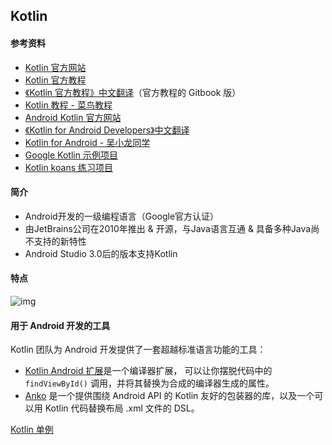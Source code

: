 ## Kotlin

#### 参考资料

- [Kotlin 官方网站](http://kotlinlang.org/)
- [Kotlin 官方教程](https://www.kotlincn.net/docs/reference/)
- [《Kotlin 官方教程》中文翻译](https://legacy.gitbook.com/book/hltj/kotlin-reference-chinese/details)（官方教程的 Gitbook 版）
- [Kotlin 教程 - 菜鸟教程](http://www.runoob.com/kotlin/kotlin-tutorial.html)
- [Android Kotlin 官方网站](https://developer.android.com/kotlin/)
- [《Kotlin for Android Developers》中文翻译](https://github.com/wangjiegulu/kotlin-for-android-developers-zh)
- [Kotlin for Android - 吴小龙同学](http://wuxiaolong.me/2017/05/21/kotlin1/)
- [Google Kotlin 示例项目](https://developer.android.com/samples/?language=kotlin)
- [Kotlin koans 练习项目](https://github.com/Kotlin/kotlin-koans)

#### 简介

- Android开发的一级编程语言（Google官方认证）
- 由JetBrains公司在2010年推出 & 开源，与Java语言互通 & 具备多种Java尚不支持的新特性
- Android Studio 3.0后的版本支持Kotlin

#### 特点

![img](/Users/zyt/GitProject/tips/assets/android-kotlin/aHR0cHM6Ly9pbWdjb252ZXJ0LmNzZG5pbWcuY24vYUhSMGNITTZMeTkxY0d4dllXUXRhVzFoWjJWekxtcHBZVzV6YUhVdWFXOHZkWEJzYjJGa1gybHRZV2RsY3k4NU5EUXpOalV0TnpkbE9XRTFaR1U1TmpOaFpESTNNUzV3Ym1j.png)

#### 用于 Android 开发的工具

Kotlin 团队为 Android 开发提供了一套超越标准语言功能的工具：

- [Kotlin Android 扩展](https://www.kotlincn.net/docs/tutorials/android-plugin.html)是一个编译器扩展， 可以让你摆脱代码中的 `findViewById()` 调用，并将其替换为合成的编译器生成的属性。
- [Anko](http://github.com/kotlin/anko) 是一个提供围绕 Android API 的 Kotlin 友好的包装器的库，以及一个可以用 Kotlin 代码替换布局 .xml 文件的 DSL。



[Kotlin 单例](https://juejin.cn/post/6844903590545326088)

